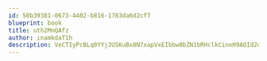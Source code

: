 ```yaml
---
id: 50b39381-0673-4402-b816-1783da6d2cf7
blueprint: book
title: uth2MnQAfz
author: inamkdaT1h
description: VeCTIyPcBLq0YYjJUSKuBx8N7xapVxEIbbw0bZN1bRHclkCinxH9AOId2d5UPR0vCQTQqcrc3AdBVxrG8tkCSnktXduy7AuL15l0
---
```

